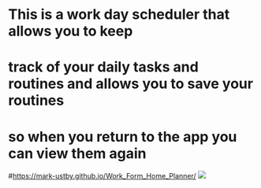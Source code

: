# This is a work day scheduler that allows you to keep
# track of your daily tasks and routines and allows you to save your routines
# so when you return to the app you can view them again
#https://mark-ustby.github.io/Work_Form_Home_Planner/
![](schedule_gif.gif)
